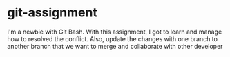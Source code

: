 # git-assignment
 
I'm a newbie with Git Bash. With this assignment, I got to learn and manage how to resolved the conflict. Also, update the changes with one branch to another branch that we want to merge and collaborate with other developer

